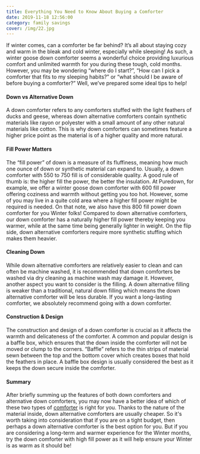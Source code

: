 ```yaml
---
title: Everything You Need to Know About Buying a Comforter
date: 2019-11-18 12:56:00
category: family savings
cover: /img/22.jpg
---
```


If winter comes, can a comforter be far behind? It’s all about staying cozy and warm in the bleak and cold winter, especially while sleeping! As such, a winter goose down comforter seems a wonderful choice providing luxurious comfort and unlimited warmth for you during these tough, cold months. However, you may be wondering “where do I start?”, “How can I pick a comforter that fits to my sleeping habits?” or “what should I be aware of before buying a comforter?” Well, we’ve prepared some ideal tips to help!

#### Down vs Alternative Down

A down comforter refers to any comforters stuffed with the light feathers of ducks and geese, whereas down alternative comforters contain synthetic materials like rayon or polyester with a small amount of any other natural materials like cotton. This is why down comforters can sometimes feature a higher price point as the material is of a higher quality and more natural.

<!-- more -->

#### Fill Power Matters

The “fill power” of down is a measure of its fluffiness, meaning how much one ounce of down or synthetic material can expand to. Usually, a down comforter with 550 to 750 fill is of considerable quality. A good rule of thumb is: the higher fill the power, the better the insulation. At Puredown, for example, we offer a winter goose down comforter with 600 fill power offering coziness and warmth without getting you too hot. However, some of you may live in a quite cold area where a higher fill power might be required is needed. On that note, we also have this 800 fill power down comforter for you Winter folks!
Compared to down alternative comforters, our down comforter has a naturally higher fill power thereby keeping you warmer, while at the same time being generally lighter in weight. On the flip side, down alternative comforters require more synthetic stuffing which makes them heavier.

#### Cleaning Down

While down alternative comforters are relatively easier to clean and can often be machine washed, it is recommended that down comforters be washed via dry cleaning as machine wash may damage it. However, another aspect you want to consider is the filling. A down alternative filling is weaker than a traditional, natural down filling which means the down alternative comforter will be less durable. If you want a long-lasting comforter, we absolutely recommend going with a down comforter.

#### Construction & Design

The construction and design of a down comforter is crucial as it affects the warmth and delicateness of the comforter. A common and popular design is a baffle box, which ensures that the down inside the comforter will not be moved or clump to the corners. “Baffle” refers to the thin strips of material sewn between the top and the bottom cover which creates boxes that hold the feathers in place. A baffle box design is usually considered the best as it keeps the down secure inside the comforter.

#### Summary

After briefly summing up the features of both down comforters and alternative down comforters, you may now have a better idea of which of these two types of [comforter](https://puredown.com/products/softest-comforter) is right for you. Thanks to the nature of the material inside, down alternative comforters are usually cheaper. So it's worth taking into consideration that if you are on a tight budget, then perhaps a down alternative comforter is the best option for you. But if you are considering a long-term and warmer experience for the Winter months, try the down comforter with high fill power as it will help ensure your Winter is as warm as it should be!
